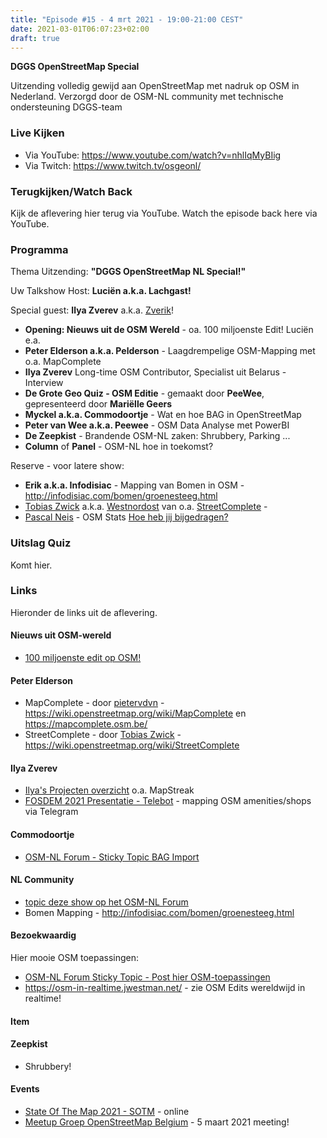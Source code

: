 ```yaml
---
title: "Episode #15 - 4 mrt 2021 - 19:00-21:00 CEST"
date: 2021-03-01T06:07:23+02:00
draft: true
---
```


__DGGS OpenStreetMap Special__ 

Uitzending volledig gewijd aan OpenStreetMap met nadruk op OSM in Nederland.
Verzorgd door de OSM-NL community met technische ondersteuning DGGS-team

### Live Kijken

* Via YouTube: https://www.youtube.com/watch?v=nhlIqMyBIig
* Via Twitch: https://www.twitch.tv/osgeonl/

### Terugkijken/Watch Back
Kijk de aflevering hier terug via YouTube. Watch the episode back here via YouTube.

<!-- {{< youtube rl4-tPbfxOE >}}  -->

### Programma

Thema Uitzending: __"DGGS OpenStreetMap NL Special!"__ 

Uw Talkshow Host: __Luciën a.k.a. Lachgast!__

Special guest: __Ilya Zverev__ a.k.a. [Zverik](https://wiki.openstreetmap.org/wiki/User:Zverik)!

- __Opening: Nieuws uit de OSM Wereld__  - oa. 100 miljoenste Edit! Luciën e.a. 
- __Peter Elderson a.k.a. Pelderson__ - Laagdrempelige OSM-Mapping met o.a. MapComplete
- __Ilya Zverev__ Long-time OSM Contributor, Specialist uit Belarus - Interview 
- __De Grote Geo Quiz - OSM Editie__ - gemaakt door __PeeWee__, gepresenteerd door __Mariëlle Geers__
- __Myckel a.k.a. Commodoortje__ - Wat en hoe BAG in OpenStreetMap
- __Peter van Wee a.k.a. Peewee__ - OSM Data Analyse met PowerBI
- __De Zeepkist__ - Brandende OSM-NL zaken: Shrubbery, Parking ...
- __Column__ of __Panel__ - OSM-NL hoe in toekomst?

Reserve - voor latere show:

- __Erik a.k.a. Infodisiac__ - Mapping van Bomen in OSM - http://infodisiac.com/bomen/groenesteeg.html
- [Tobias Zwick](https://github.com/westnordost) a.k.a. [Westnordost](https://wiki.openstreetmap.org/wiki/User:Westnordost) van o.a. [StreetComplete](https://wiki.openstreetmap.org/wiki/StreetComplete) - 
- [Pascal Neis](https://neis-one.org/about/)  - OSM Stats [Hoe heb jij bijgedragen?](https://hdyc.neis-one.org/)

### Uitslag Quiz

Komt hier.

<!-- ![alt text](/images/episode-0012/uitslag-quiz.png "Uitslag van De Grote Geo Quiz")   -->


### Links

Hieronder de links uit de aflevering.

#### Nieuws uit OSM-wereld

* [100 miljoenste edit op OSM!](https://blog.openstreetmap.org/2021/02/25/100-million-edits-to-openstreetmap/)

#### Peter Elderson

* MapComplete - door [pietervdvn](https://github.com/pietervdvn) - https://wiki.openstreetmap.org/wiki/MapComplete en https://mapcomplete.osm.be/
* StreetComplete - door [Tobias Zwick](https://wiki.openstreetmap.org/wiki/User:Westnordost) - https://wiki.openstreetmap.org/wiki/StreetComplete

#### Ilya Zverev

* [Ilya's Projecten overzicht](http://osmz.ru/) o.a. MapStreak
* [FOSDEM 2021 Presentatie - Telebot](https://fosdem.org/2021/schedule/event/telebot/) - mapping OSM amenities/shops via Telegram 

#### Commodoortje

* [OSM-NL Forum - Sticky Topic BAG Import](https://forum.openstreetmap.org/viewtopic.php?id=52973)

#### NL Community

* [topic deze show op het OSM-NL Forum](https://forum.openstreetmap.org/viewtopic.php?id=71853)
* Bomen Mapping - http://infodisiac.com/bomen/groenesteeg.html
  
#### Bezoekwaardig

Hier mooie OSM toepassingen:

* [OSM-NL Forum Sticky Topic - Post hier OSM-toepassingen](https://forum.openstreetmap.org/viewtopic.php?id=16030)
* https://osm-in-realtime.jwestman.net/ - zie OSM Edits wereldwijd in realtime!

#### Item

#### Zeepkist

* Shrubbery!

#### Events

* [State Of The Map 2021 - SOTM](https://2021.stateofthemap.org/) - online
* [Meetup Groep OpenStreetMap Belgium](https://www.meetup.com/OpenStreetMap-Belgium/) - 5 maart 2021 meeting!

